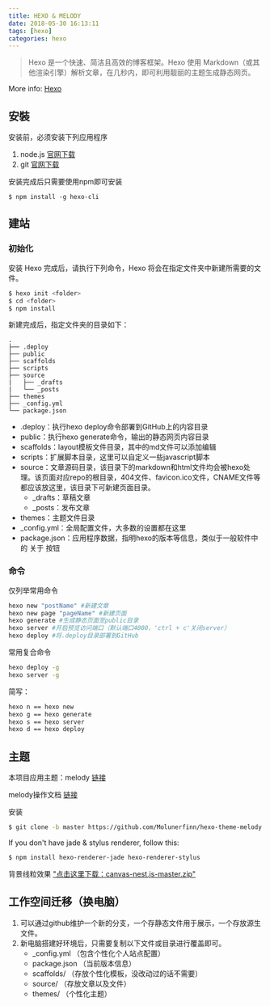 ```yaml
---
title: HEXO & MELODY
date: 2018-05-30 16:13:11
tags: [hexo]
categories: hexo
---
```

> Hexo 是一个快速、简洁且高效的博客框架。Hexo 使用 Markdown（或其他渲染引擎）解析文章，在几秒内，即可利用靓丽的主题生成静态网页。

More info: [Hexo](https://hexo.io/zh-cn/)

## 安裝

安装前，必须安装下列应用程序

1. node.js [官网下载](https://nodejs.org/en/)
2. git [官网下载](https://git-scm.com/)

安装完成后只需要使用npm即可安装

```
$ npm install -g hexo-cli
```

<!-- more -->

## 建站

### 初始化

安装 Hexo 完成后，请执行下列命令，Hexo 将会在指定文件夹中新建所需要的文件。

``` bash
$ hexo init <folder>
$ cd <folder>
$ npm install
```

新建完成后，指定文件夹的目录如下：

```
.
├── .deploy
├── public
├── scaffolds
├── scripts
├── source
|   ├── _drafts
|   └── _posts
├── themes
├── _config.yml
└── package.json
```

* .deploy：执行hexo deploy命令部署到GitHub上的内容目录
* public：执行hexo generate命令，输出的静态网页内容目录
* scaffolds：layout模板文件目录，其中的md文件可以添加编辑
* scripts：扩展脚本目录，这里可以自定义一些javascript脚本
* source：文章源码目录，该目录下的markdown和html文件均会被hexo处理。该页面对应repo的根目录，404文件、favicon.ico文件，CNAME文件等都应该放这里，该目录下可新建页面目录。
	* _drafts：草稿文章
	* _posts：发布文章
* themes：主题文件目录
* _config.yml：全局配置文件，大多数的设置都在这里
* package.json：应用程序数据，指明hexo的版本等信息，类似于一般软件中的 关于 按钮

### 命令

仅列举常用命令

``` bash
hexo new "postName" #新建文章
hexo new page "pageName" #新建页面
hexo generate #生成静态页面至public目录
hexo server #开启预览访问端口（默认端口4000，'ctrl + c'关闭server）
hexo deploy #将.deploy目录部署到GitHub
```

常用复合命令

``` bash
hexo deploy -g
hexo server -g
```

简写：

``` bash
hexo n == hexo new
hexo g == hexo generate
hexo s == hexo server
hexo d == hexo deploy
```

## 主题

本项目应用主题：melody  [链接](https://github.com/Molunerfinn/hexo-theme-melody)

melody操作文档  [链接](https://molunerfinn.com/hexo-theme-melody-doc/#/)


安装

``` bash
$ git clone -b master https://github.com/Molunerfinn/hexo-theme-melody themes/melody
```

If you don't have jade & stylus renderer, follow this:

``` bash
$ npm install hexo-renderer-jade hexo-renderer-stylus
```

背景线粒效果
["点击这里下载：canvas-nest.js-master.zip"](/files/canvas-nest/canvas-nest.js-master.zip)

## 工作空间迁移（换电脑）

1. 可以通过github维护一个新的分支，一个存静态文件用于展示，一个存放源生文件。
2. 新电脑搭建好环境后，只需要复制以下文件或目录进行覆盖即可。
	* _config.yml  	（包含个性化个人站点配置）
	* package.json 	（当前版本信息）
	* scaffolds/ 	（存放个性化模板，没改动过的话不需要）
	* source/ 		（存放文章以及文件）
	* themes/		（个性化主题）
